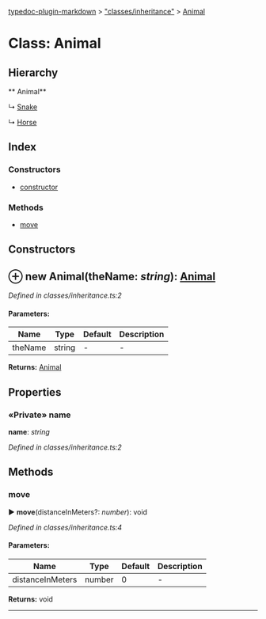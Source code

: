 [typedoc-plugin-markdown](../index.md) > ["classes/inheritance"](../modules/_classes_inheritance_.md) > [Animal](../classes/_classes_inheritance_.animal.md)

# Class: Animal

## Hierarchy

** Animal**

↳ [Snake](../classes/_classes_inheritance_.snake.md)




↳ [Horse](../classes/_classes_inheritance_.horse.md)







## Index

### Constructors

* [constructor](_classes_inheritance_.animal.md#constructor)


### Methods

* [move](_classes_inheritance_.animal.md#move)



<a id="constructor"></a>

## Constructors


## ⊕ **new Animal**(theName: *string*): [Animal](../classes/_classes_inheritance_.animal.md)


*Defined in classes/inheritance.ts:2*

#### Parameters:

| Name  | Type                | Default | Description  |
| ------ | ------------------- | ------------ | ------------ |
| theName  | string | - | - |


**Returns:** [Animal](../classes/_classes_inheritance_.animal.md)


## Properties

<a id="name"></a>
### «Private» name
**name**:  *string* 

*Defined in classes/inheritance.ts:2*






## Methods

<a id="move"></a>

###  move

► **move**(distanceInMeters?: *number*): void

*Defined in classes/inheritance.ts:4*

#### Parameters:

| Name  | Type                | Default | Description  |
| ------ | ------------------- | ------------ | ------------ |
| distanceInMeters  | number | 0 | - |


**Returns:** void

---



